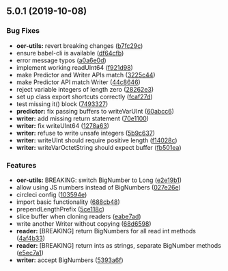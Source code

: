 ## 5.0.1 (2019-10-08)


### Bug Fixes

* **oer-utils:** revert breaking changes ([b7fc29c](https://github.com/interledgerjs/interledgerjs/commit/b7fc29c))
* ensure babel-cli is available ([df64cfb](https://github.com/interledgerjs/interledgerjs/commit/df64cfb))
* error message typos ([a0a6e0d](https://github.com/interledgerjs/interledgerjs/commit/a0a6e0d))
* implement working readUInt64 ([f921d98](https://github.com/interledgerjs/interledgerjs/commit/f921d98))
* make Predictor and Writer APIs match ([3225c44](https://github.com/interledgerjs/interledgerjs/commit/3225c44))
* make Predictor API match Writer ([44c8646](https://github.com/interledgerjs/interledgerjs/commit/44c8646))
* reject variable integers of length zero ([28262e3](https://github.com/interledgerjs/interledgerjs/commit/28262e3))
* set up class export shortcuts correctly ([fcaf27d](https://github.com/interledgerjs/interledgerjs/commit/fcaf27d))
* test missing it() block ([7493327](https://github.com/interledgerjs/interledgerjs/commit/7493327))
* **predictor:** fix passing buffers to writeVarUInt ([60abcc6](https://github.com/interledgerjs/interledgerjs/commit/60abcc6))
* **writer:** add missing return statement ([70e1100](https://github.com/interledgerjs/interledgerjs/commit/70e1100))
* **writer:** fix writeUInt64 ([1278a63](https://github.com/interledgerjs/interledgerjs/commit/1278a63))
* **writer:** refuse to write unsafe integers ([5b9c637](https://github.com/interledgerjs/interledgerjs/commit/5b9c637))
* **writer:** writeUInt should require positive length ([f14028c](https://github.com/interledgerjs/interledgerjs/commit/f14028c))
* **writer:** writeVarOctetString should expect buffer ([fb501ea](https://github.com/interledgerjs/interledgerjs/commit/fb501ea))


### Features

* **oer-utils:** BREAKING: switch BigNumber to Long ([e2e19b1](https://github.com/interledgerjs/interledgerjs/commit/e2e19b1))
* allow using JS numbers instead of BigNumbers ([027e26e](https://github.com/interledgerjs/interledgerjs/commit/027e26e))
* circleci config ([103594e](https://github.com/interledgerjs/interledgerjs/commit/103594e))
* import basic functionality ([688cb48](https://github.com/interledgerjs/interledgerjs/commit/688cb48))
* prependLengthPrefix ([5ce118c](https://github.com/interledgerjs/interledgerjs/commit/5ce118c))
* slice buffer when cloning readers ([eabe7ad](https://github.com/interledgerjs/interledgerjs/commit/eabe7ad))
* write another Writer without copying ([68d6598](https://github.com/interledgerjs/interledgerjs/commit/68d6598))
* **reader:** [BREAKING] return BigNumbers for all read int methods ([4af4b33](https://github.com/interledgerjs/interledgerjs/commit/4af4b33))
* **reader:** [BREAKING] return ints as strings, separate BigNumber methods ([e5ec7a1](https://github.com/interledgerjs/interledgerjs/commit/e5ec7a1))
* **writer:** accept BigNumbers ([5393a6f](https://github.com/interledgerjs/interledgerjs/commit/5393a6f))



